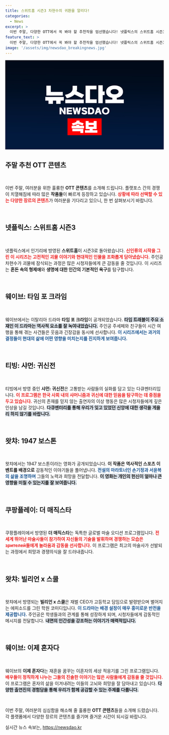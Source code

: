 ```yaml
---
title: 스위트홈 시즌3 차현수의 귀환을 알리다!
categories:
  - News
excerpt: >
  이번 주말, 다양한 OTT에서 꼭 봐야 할 추천작을 엄선했습니다! 넷플릭스의 스위트홈 시즌3, 웨이브의 타임 포 크라임 등 인기 콘텐츠를 포함해 새로운 작품이 눈길을 사로잡습니다. 당신의 주말을 풍성하게 채워줄 이 작품들을 놓치지 마세요!
feature_text: >
  이번 주말, 다양한 OTT에서 꼭 봐야 할 추천작을 엄선했습니다! 넷플릭스의 스위트홈 시즌3, 웨이브의 타임 포 크라임 등 인기 콘텐츠를 포함해 새로운 작품이 눈길을 사로잡습니다. 당신의 주말을 풍성하게 채워줄 이 작품들을 놓치지 마세요!
image: '/assets/img/newsdao_breakingnews.jpg'
---
```


<p><img src="/assets/img/newsdao_breakingnews.jpg" alt="implanttips 속보" /></p>

<h2 data-ke-size="size26">주말 추천 OTT 콘텐츠</h2>

<p data-ke-size="size16">&nbsp;</p>

<p>이번 주말, 여러분을 위한 훌륭한 <b>OTT 콘텐츠</b>를 소개해 드립니다. 플랫포스 간의 경쟁이 치열해짐에 따라 많은 <b>작품들</b>이 빠르게 등장하고 있습니다. <b><span style="color: #ee2323;">상황에 따라 선택할 수 있는 다양한 장르의 콘텐츠</span></b>가 여러분을 기다리고 있으니, 한 번 살펴보시기 바랍니다. </p>

<p data-ke-size="size16">&nbsp;</p>

<h2 data-ke-size="size26">넷플릭스: 스위트홈 시즌3</h2>

<p data-ke-size="size16">&nbsp;</p>

<p>넷플릭스에서 인기리에 방영된 <b>스위트홈</b>이 시즌3로 돌아왔습니다. <b><span style="color: #ee2323;">신인류의 시작을 그린 이 시리즈는 고전적인 괴물 이야기와 현대적인 인물을 조화롭게 담아냈습니다.</span></b>  주인공 차현수가 괴물에 잠식되는 과정은 많은 시청자들에게 큰 감동을 줄 것입니다. 이 시리즈는 <b>혼돈 속의 형제애</b>와 <b>생명에 대한 인간의 기본적인 욕구</b>를 탐구합니다.</p>

<p data-ke-size="size16">&nbsp;</p>

<h2 data-ke-size="size26">웨이브: 타임 포 크라임</h2>

<p data-ke-size="size16">&nbsp;</p>

<p>웨이브에서는 이탈리아 드라마 <b>타임 포 크라임</b>이 공개되었습니다. <b><span style="background-color: #21538527;">타임 트래블이 주요 소재인 이 드라마는 역사적 요소를 잘 녹여내었습니다.</span></b> 주인공 주세페와 친구들이 시간 여행을 통해 겪는 사건들은 웃음과 긴장감을 동시에 선사합니다. <b><span style="color: #1a5490;">이 시리즈에서는 과거의 결정들이 현대의 삶에 어떤 영향을 미치는지를 진지하게 보여줍니다.</span></b> </p>

<p data-ke-size="size16">&nbsp;</p>

<h2 data-ke-size="size26">티빙: 샤먼: 귀신전</h2>

<p data-ke-size="size16">&nbsp;</p>

<p>티빙에서 방영 중인 <b>샤먼: 귀신전</b>은 고통받는 사람들의 실화를 담고 있는 다큐멘터리입니다. <b><span style="color: #ee2323;">이 프로그램은 한국 사회 내의 샤머니즘과 귀신에 대한 믿음을 탐구하는 데 중점을 두고 있습니다.</span></b> 귀신의 존재를 믿지 않는 출연자의 이상 행동은 많은 시청자들에게 깊은 인상을 남길 것입니다. <b><span style="background-color: #21538527;">다큐멘터리를 통해 우리가 잊고 있었던 신앙에 대한 생각을 게을리 하지 않기를 바랍니다.</span></b></p>

<p data-ke-size="size16">&nbsp;</p>

<h2 data-ke-size="size26">왓챠: 1947 보스톤</h2>

<p data-ke-size="size16">&nbsp;</p>

<p>왓챠에서는 1947 보스톤이라는 영화가 공개되었습니다. <b>이 작품은 역사적인 스포츠 이벤트를 배경으로</b> 감동적인 이야기들을 풀어냅니다. <b><span style="color: #1a5490;">전설의 마라토너인 손기정과 서윤복의 삶을 조명하며</span></b> 그들의 노력과 희망을 전달합니다. <b><span style="background-color: #21538527;">이 영화는 개인의 헌신이 얼마나 큰 영향을 미칠 수 있는지를 잘 보여줍니다.</span></b> </p>

<p data-ke-size="size16">&nbsp;</p>

<h2 data-ke-size="size26">쿠팡플레이: 더 매직스타</h2>

<p data-ke-size="size16">&nbsp;</p>

<p>쿠팡플레이에서 방영된 <b>더 매직스타</b>는 독특한 글로벌 마술 오디션 프로그램입니다. <b><span style="color: #ee2323;">전 세계 뛰어난 마술사들이 참가하여 자신들의 기술을 발휘하며 경쟁하는 모습은 зрителей들에게 놀라움과 감동을 선사합니다.</span></b> 이 프로그램은 최고의 마술사가 선발되는 과정에서 희망과 경쟁의식을 잘 드러내줍니다. </p>

<p data-ke-size="size16">&nbsp;</p>

<h2 data-ke-size="size26">왓챠: 빌리언 x 스쿨</h2>

<p data-ke-size="size16">&nbsp;</p>

<p>왓챠에서 방영되는 <b>빌리언 x 스쿨</b>은 재벌 CEO가 고등학교 담임으로 발령받으며 벌어지는 에피소드를 그린 학원 코미디입니다. <b><span style="color: #1a5490;">이 드라마는 배경 설정이 매우 흥미로운 반전을 제공합니다.</span></b> 주인공은 학생들과의 관계를 통해 성장하게 되며, 시청자들에게 감동적인 메시지를 전달합니다. <b><span style="background-color: #21538527;">내면의 인간성을 강조하는 이야기가 매력적입니다.</span></b></p>

<p data-ke-size="size16">&nbsp;</p>

<h2 data-ke-size="size26">웨이브: 이제 혼자다</h2>

<p data-ke-size="size16">&nbsp;</p>

<p>웨이브의 <b>이제 혼자다</b>는 재혼을 꿈꾸는 이혼자의 세상 적응기를 그린 프로그램입니다. <b><span style="color: #ee2323;">배우들이 정직하게 나누는 그들의 진솔한 이야기는 많은 사람들에게 감동을 줄 것입니다.</span></b> 이 프로그램은 혼자의 삶을 이겨내려는 이들의 고뇌와 희망을 잘 담아내고 있습니다. <b><span style="background-color: #21538527;">다양한 출연진의 경험담을 통해 우리가 함께 공감할 수 있는 주제를 다룹니다.</span></b></p>

<p data-ke-size="size16">&nbsp;</p>

<p>이번 주말, 여러분의 심심함을 해소해 줄 훌륭한 <b>OTT 콘텐츠</b>들을 소개해 드렸습니다. 각 플랫폼에서 다양한 장르의 콘텐츠를 즐기며 즐거운 시간이 되시길 바랍니다.</p>
실시간 뉴스 속보는, <a href="https://newsdao.kr" rel="dofollow">https://newsdao.kr</a>


